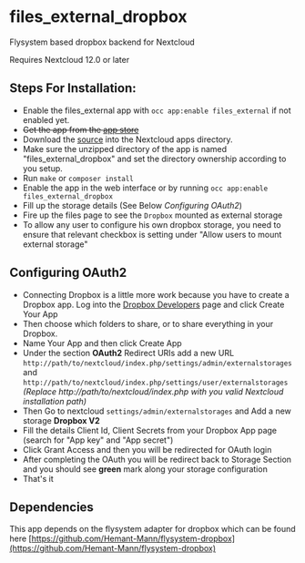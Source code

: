 # files_external_dropbox
Flysystem based dropbox backend for Nextcloud

Requires Nextcloud 12.0 or later

## Steps For Installation:
- Enable the files_external app with `occ app:enable files_external` if not enabled yet.
- ~~Get the app from the [app store](https://apps.nextcloud.com/)~~
- Download the [source](https://github.com/icewind1991/files_external_dropbox/archive/master.zip) into the Nextcloud apps directory.
- Make sure the unzipped directory of the app is named "files_external_dropbox" and set the directory ownership according to you setup.
- Run `make` or `composer install`
- Enable the app in the web interface or by running `occ app:enable files_external_dropbox`
- Fill up the storage details (See Below _Configuring OAuth2_)
- Fire up the files page to see the ```Dropbox``` mounted as external storage
- To allow any user to configure his own dropbox storage, you need to ensure that relevant checkbox is setting under "Allow users to mount external storage"

## Configuring OAuth2
- Connecting Dropbox is a little more work because you have to create a Dropbox app. Log into the [Dropbox Developers](http://www.dropbox.com/developers) page and click Create Your App
- Then choose which folders to share, or to share everything in your Dropbox.
- Name Your App and then click Create App
- Under the section **OAuth2** Redirect URIs add a new URL ```http://path/to/nextcloud/index.php/settings/admin/externalstorages``` and ```http://path/to/nextcloud/index.php/settings/user/externalstorages``` _(Replace http://path/to/nextcloud/index.php with you valid Nextcloud installation path)_
- Then Go to nextcloud ```settings/admin/externalstorages``` and Add a new storage **Dropbox V2**
- Fill the details Client Id, Client Secrets from your Dropbox App page (search for "App key" and "App secret")
- Click Grant Access and then you will be redirected for OAuth login
- After completing the OAuth you will be redirect back to Storage Section and you should see **green** mark along your storage configuration
- That's it

## Dependencies
This app depends on the flysystem adapter for dropbox which can be found here [https://github.com/Hemant-Mann/flysystem-dropbox](https://github.com/Hemant-Mann/flysystem-dropbox)

